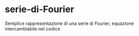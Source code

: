 # serie-di-Fourier
Semplice rappresentazione di una serie di Fourier, equazione intercambiabile nel codice
